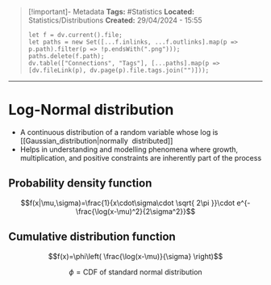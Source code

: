 > [!important]- Metadata
> **Tags:** #Statistics 
> **Located:** Statistics/Distributions
> **Created:** 29/04/2024 - 15:55
> ```dataviewjs
> let f = dv.current().file;
> let paths = new Set([...f.inlinks, ...f.outlinks].map(p => p.path).filter(p => !p.endsWith(".png")));
> paths.delete(f.path);
> dv.table(["Connections", "Tags"], [...paths].map(p => [dv.fileLink(p), dv.page(p).file.tags.join("")]));
> ```

___
# Log-Normal distribution
- A continuous distribution of a random variable whose log is [[Gaussian_distribution|normally  distributed]]
- Helps in understanding and modelling phenomena where growth, multiplication, and positive constraints are inherently part of the process

## Probability density function
$$f(x|\mu,\sigma)=\frac{1}{x\cdot\sigma\cdot \sqrt{ 2\pi }}\cdot e^{-\frac{\log(x-\mu)^2}{2\sigma^2}}$$

## Cumulative distribution function

$$f(x)=\phi\left( \frac{\log(x-\mu)}{\sigma} \right)$$

$$\phi=\text{CDF of standard normal distribution }$$